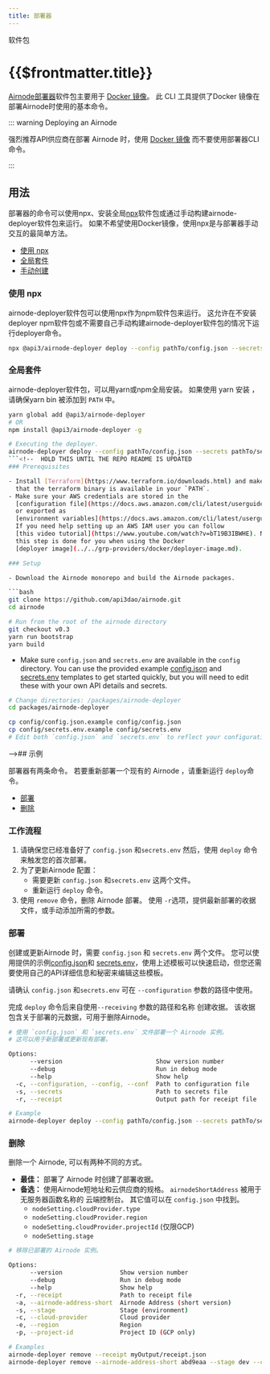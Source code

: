 ```yaml
---
title: 部署器
---
```


<TitleSpan>软件包</TitleSpan>

# {{$frontmatter.title}}

<VersionWarning/>

<TocHeader /> <TOC class="table-of-contents" :include-level="[2,3]" />

[Airnode部署器](https://github.com/api3dao/airnode/tree/v0.5/packages/airnode-deployer)软件包主要用于 [Docker 镜像](../../grp-providers/docker/)。 此 CLI 工具提供了Docker 镜像在 部署Airnode时使用的基本命令。

::: warning Deploying an Airnode

强烈推荐API供应商在部署 Airnode 时，使用 [Docker 镜像](../../grp-providers/docker/) 而不要使用部署器CLI 命令。

:::

## 用法

部署器的命令可以使用npx、安装全局[npx](https://nodejs.dev/learn/the-npx-nodejs-package-runner)软件包或通过手动构建airnode-deployer软件包来运行。 如果不希望使用Docker镜像，使用npx是与部署器手动交互的最简单方法。

- [使用 npx](./deployer.md#using-npx)
- [全局套件](./deployer.md#global-package)
- [手动创建](https://github.com/api3dao/airnode/tree/v0.5/packages/airnode-deployer)

### 使用 npx

airnode-deployer软件包可以使用npx作为npm软件包来运行。 这允许在不安装deployer npm软件包或不需要自己手动构建airnode-deployer软件包的情况下运行deployer命令。

```sh
npx @api3/airnode-deployer deploy --config pathTo/config.json --secrets pathTo/secrets.env --receipt myOutput/receipt.json
```

### 全局套件

airnode-deployer软件包，可以用yarn或npm全局安装。 如果使用 yarn 安装 ，请确保yarn bin 被添加到 `PATH` 中。

```sh
yarn global add @api3/airnode-deployer
# OR
npm install @api3/airnode-deployer -g

# Executing the deployer.
airnode-deployer deploy --config pathTo/config.json --secrets pathTo/secrets.env --receipt myOutput/receipt.json
```<!--  HOLD THIS UNTIL THE REPO README IS UPDATED
### Prerequisites

- Install [Terraform](https://www.terraform.io/downloads.html) and make sure
  that the terraform binary is available in your `PATH`.
- Make sure your AWS credentials are stored in the
  [configuration file](https://docs.aws.amazon.com/cli/latest/userguide/cli-configure-files.html#cli-configure-files-where)
  or exported as
  [environment variables](https://docs.aws.amazon.com/cli/latest/userguide/cli-configure-envvars.html#envvars-set).
  If you need help setting up an AWS IAM user you can follow
  [this video tutorial](https://www.youtube.com/watch?v=bT19B3IBWHE). Note that
  this step is done for you when using the Docker
  [deployer image](../../grp-providers/docker/deployer-image.md).

### Setup

- Download the Airnode monorepo and build the Airnode packages.

```bash
git clone https://github.com/api3dao/airnode.git
cd airnode

# Run from the root of the airnode directory
git checkout v0.3
yarn run bootstrap
yarn build
```

- Make sure `config.json` and `secrets.env` are available in the `config`
  directory. You can use the provided example
  [config.json](https://github.com/api3dao/airnode/blob/v0.5/packages/airnode-deployer/config/config.example.json)
  and
  [secrets.env](https://github.com/api3dao/airnode/blob/v0.5/packages/airnode-deployer/config/secrets.example.env)
  templates to get started quickly, but you will need to edit these with your
  own API details and secrets.

```bash
# Change directories: /packages/airnode-deployer
cd packages/airnode-deployer

cp config/config.json.example config/config.json
cp config/secrets.env.example config/secrets.env
# Edit both `config.json` and `secrets.env` to reflect your configuration.
```
-->## 示例

部署器有两条命令。 若要重新部署一个现有的 Airnode ，请重新运行 `deploy`命令。

- [部署](./deployer.md#deploy)
- [删除](./deployer.md#remove)

### 工作流程

1. 请确保您已经准备好了 `config.json` 和`secrets.env` 然后，使用 `deploy` 命令来触发您的首次部署。
2. 为了更新Airnode 配置：
   - 需要更新 `config.json` 和`secrets.env` 这两个文件。
   - 重新运行 `deploy` 命令。
3. 使用 `remove` 命令，删除 Airnode 部署。 使用 `-r`选项，提供最新部署的收据文件，或手动添加所需的参数。

### 部署

创建或更新Airnode 时，需要 `config.json` 和 `secrets.env` 两个文件。 您可以使用提供的示例[config.json](https://github.com/api3dao/airnode/blob/v0.5/packages/airnode-deployer/config/config.example.json)和 [secrets.env](https://github.com/api3dao/airnode/blob/v0.5/packages/airnode-deployer/config/secrets.example.env)，使用上述模板可以快速启动，但您还需要使用自己的API详细信息和秘密来编辑这些模板。

<!-- Use of .html below is intended. -->
<airnode-WarningSimultaneousDeployments removeLink="../../grp-providers/docker/deployer-image.html#manual-removal"/>

请确认 `config.json` 和`secrets.env` 可在 `--configuration` 参数的路径中使用。

完成 `deploy` 命令后来自使用`--receiving` 参数的路径和名称 创建收据。 该收据包含关于部署的元数据，可用于删除Airnode。

```bash
# 使用 `config.json` 和 `secrets.env` 文件部署一个 Airnode 实例。
# 这可以用于新部署或更新现有部署。

Options:
      --version                          Show version number                                                   [boolean]
      --debug                            Run in debug mode                                    [boolean] [default: false]
      --help                             Show help                                                             [boolean]
  -c, --configuration, --config, --conf  Path to configuration file             [string] [default: "config/config.json"]
  -s, --secrets                          Path to secrets file                   [string] [default: "config/secrets.env"]
  -r, --receipt                          Output path for receipt file          [string] [default: "output/receipt.json"]

# Example
airnode-deployer deploy --config pathTo/config.json --secrets pathTo/secrets.env --receipt myOutput/receipt.json
```

### 删除

删除一个 Airnode, 可以有两种不同的方式。

- **最佳：** 部署了 Airnode 时创建了部署收据。
- **备选：** 使用Airnode短地址和云供应商的规格。 `airnodeShortAddress` 被用于无服务器函数名称的 云端控制台。 其它值可以在 `config.json` 中找到。
  - `nodeSetting.cloudProvider.type`
  - `nodeSetting.cloudProvider.region`
  - <code style="overflow-wrap: break-word;">nodeSetting.cloudProvider.projectId</code>
(仅限GCP)
  - `nodeSetting.stage`

```bash
# 移除已部署的 Airnode 实例。

Options:
      --version                Show version number                                                             [boolean]
      --debug                  Run in debug mode                                              [boolean] [default: false]
      --help                   Show help                                                                       [boolean]
  -r, --receipt                Path to receipt file                                                             [string]
  -a, --airnode-address-short  Airnode Address (short version)                                                  [string]
  -s, --stage                  Stage (environment)                                                              [string]
  -c, --cloud-provider         Cloud provider                                                    [choices: "aws", "gcp"]
  -e, --region                 Region                                                                           [string]
  -p, --project-id             Project ID (GCP only)                                                            [string]

# Examples
airnode-deployer remove --receipt myOutput/receipt.json
airnode-deployer remove --airnode-address-short abd9eaa --stage dev --cloud-provider aws --region us-east-1
```
